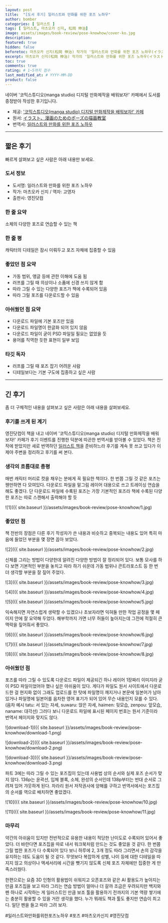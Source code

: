 ```yaml
---
layout: post
title:  "[도서 후기] 일러스트와 만화를 위한 포즈 노하우"
author: bomber
categories: [ 일러스트 ]
tags: [ 일러스트, 마츠오카 신지, 松岡 伸治]
image: assets/images/book-review/pose-knowhow/cover-ko.jpg
description: 
featured: true
hidden: false
beforetoc: 마츠오카 신지(松岡 伸治) 작가의 '일러스트와 만화를 위한 포즈 노하우(イラスト、漫画のためのポーズの描画教室)'을 읽은 후기입니다.
excerpt: 마츠오카 신지(松岡 伸治) 작가의 '일러스트와 만화를 위한 포즈 노하우(イラスト、漫画のためのポーズの描画教室)'을 읽은 후기입니다.
toc: true
comments: true
rating: # 1~5까지 점수
last_modified_at: # YYYY-MM-DD
product: false
---
```


<div class="note">
    <p>네이버 '코믹스튜디오(manga studio) 디지털 만화제작을 배워보자!' 카페에서 도서를 증정받아 작성한 후기입니다.</p>
    <ul>
        <li>제공: <a href="https://cafe.naver.com/comicstudio" target="_blank">'코믹스튜디오(manga studio) 디지털 만화제작을 배워보자!' 카페</a></li>
        <li>원서: <a href="https://amzn.asia/d/hoBacdM" target="_blank">イラスト、漫画のためのポーズの描画教室</a></li>
        <li>번역서: <a href="https://link.coupang.com/a/csiQFu" target="_blank">일러스트와 만화를 위한 포즈 노하우</a></li>
    </ul>   
</div>

---

## 짧은 후기
빠르게 살펴보고 싶은 사람은 아래 내용만 보세요.

### 도서 정보
* 도서명: 일러스트와 만화를 위한 포즈 노하우
* 작가: 마츠오카 신지 / 역자: 고영자
* 출판사: 영진닷컴

### 한 줄 요약
소체의 다양한 포즈로 연습할 수 있는 책

### 한 줄 평
캐릭터의 디테일은 잠시 미뤄두고 포즈 자체에 집중할 수 있음

### 좋았던 점 요약
* 가동 범위, 앵글 등에 관한 이해에 도움 됨
* 러프를 그릴 때 의상이나 소품에 신경 쓰지 않게 함
* 따라 그릴 수 있는 다양한 포즈가 책에 수록되어 있음
* 따라 그릴 포즈를 다운로드할 수 있음

### 아쉬웠던 점 요약
* 다운로드 파일에 기본 포즈만 있음
* 다운로드 파일명이 한글화 되어 있지 않음
* 다운로드 파일이 굳이 PSD 파일일 필요는 없었을 듯
* 용어를 직역한 듯한 표현이 일부 보임

### 타깃 독자
* 러프를 그릴 때 포즈 잡기 어려운 사람
* 디테일보다는 기본 구도에 집중하고 싶은 사람

---

## 긴 후기

좀 더 구체적인 내용을 살펴보고 싶은 사람은 아래 내용을 살펴보세요.

### 후기를 쓰게 된 계기
영진닷컴이 책을 내고 네이버 '코믹스튜디오(manga studio) 디지털 만화제작을 배워보자!' 카페가 후기 이벤트를 진행한 덕분에 따끈한 번역서를 받아볼 수 있었다. 책은 진작에 받았지만 새로 번역하던 <a href="https://zzom.io/character-illustration-with-clip-studio-paint/" target="_blank">일러스트 책</a>을 준비하느라 후기를 계속 못 쓰고 있다가 이제야 주변을 정리하고 후기를 써 본다.

### 생각의 흐름대로 총평
매번 캐릭터 머리로 컷을 채우는 분에게 꼭 필요한 책이다. 한 번쯤 그릴 것 같은 포즈는 웬만하면 다 모여있다. 다운로드 파일을 밑그림 레이어 대용으로 쓰고 트레이싱 연습을 해도 좋겠다. 단 다운로드 파일에 수록된 포즈는 가장 기본적인 포즈라 책에 수록된 다양한 포즈는 따로 스캔해서 출력해야 할 듯

![1]({{ site.baseurl }}/assets/images/book-review/pose-knowhow/1.jpg)

### 좋았던 점
책 전반의 장점은 다른 후기 작성자가 쓴 내용과 비슷하고 중복되는 내용도 있어 특히 마음에 들었던 부분을 몇 장면 꼽아 보았다.

![2]({{ site.baseurl }}/assets/images/book-review/pose-knowhow/2.jpg)

신체를 그리는 방법이 다양한데 알려진 다양한 방법이 잘 정리되어 있다. 보통 모사를 하다 보면 기본적인 부분을 놓치고 따라 하기 쉬운데 가동 범위나 콘트라포스트 등 한 번 더 생각할 부분을 잘 짚어 주었다.

![3]({{ site.baseurl }}/assets/images/book-review/pose-knowhow/3.jpg)

![4]({{ site.baseurl }}/assets/images/book-review/pose-knowhow/4.jpg)

![5]({{ site.baseurl }}/assets/images/book-review/pose-knowhow/5.jpg)

익숙해지면 자연스럽게 생략할 수 있겠으나 초보자라면 익혀둘 만한 작업 공정을 몇 페이지 안에 잘 요약해 두었다. 해부학까지 가면 너무 허들이 높아지는데 그전에 적절히 큰 맥락을 짚어줘서 좋았다.

![6]({{ site.baseurl }}/assets/images/book-review/pose-knowhow/6.jpg)

![7]({{ site.baseurl }}/assets/images/book-review/pose-knowhow/7.jpg)

![8]({{ site.baseurl }}/assets/images/book-review/pose-knowhow/8.jpg)

### 아쉬웠던 점

포즈를 따라 그릴 수 있도록 다운로드 파일이 제공되긴 하나 레이어 1장짜리 이미지라 굳이 PSD 파일이었어야 했나 싶은 아쉬움이 있다. 게다가 파일도 원서 사이트에서 다운로드한 걸 현지화 없이 그래도 업로드를 한 탓에 파일명이 깨지거나 본문에 일본어가 남아있거나 파일명에 일본어를 음차한 영어 표기가 되어 있어 무슨 내용인지 모를 수 있다. (음차 예시 tatu: 서 있는 자세, suwaru: 앉은 자세, haimen: 뒷모습, zenpou: 앞모습, naname: 대각선)
그러다 보니 다운로드 파일에 표시된 페이지 번호는 원서 기준이라 번역서 페이지와 맞지도 않다.

![download-1]({{ site.baseurl }}/assets/images/book-review/pose-knowhow/download-1.png)

![download-2]({{ site.baseurl }}/assets/images/book-review/pose-knowhow/download-2.png)

![download-3]({{ site.baseurl }}/assets/images/book-review/pose-knowhow/download-3.png)

파트 3에는 따라 그릴 수 있는 포즈집이 있는데 사용법 상의 순서와 실제 포즈 순서가 맞지 않다. 
136p는 윤곽선, 입체 블록, 소체, 완성의 순서인데 138p부터는 반대 순서로 그려져 있어 갸웃하게 된다. 차라리 원서 저작권사에 양해를 구하고 번역서에서는 포즈집의 순서를 역으로 배치하면 좋았겠다.

![10]({{ site.baseurl }}/assets/images/book-review/pose-knowhow/10.jpg)

![11]({{ site.baseurl }}/assets/images/book-review/pose-knowhow/11.jpg)

### 마무리

약간의 아쉬움이 있지만 전반적으로 유용한 내용이 적당한 난이도로 수록되어 있어서 좋았다. 더 바란다면 포즈집을 따로 내서 워크북처럼 만드는 것도 좋았을 것 같다. 한 번쯤 그릴 법한 포즈가 다 수록되어 있다 보니 하루에 2, 3개 정도 따라 그리면서 손의 감각을 유지하는 데도 도움이 될 것 같다. 무엇보다 복잡하게 성별, 나이 등에 대한 디테일을 따지지 않고 의상이나 액세서리에 시간을 뺏기지 않도록 신체 포즈 자체에만 집중한 게 만족스러웠다. 

한편으로는 요즘 3D 인형의 활용법이 쉬워지고 오픈포즈와 같은 AI 활용도가 높아지는 만큼 포즈집을 보고 따라 그리는 연습 방법이 얼마나 더 갈까 조금은 우려되지만 백지와 펜 하나로 시작하는 게 일러스트인 만큼 보조 툴을 활용하기 전까지의 기본 역량 쌓기에는 충분히 활용할 수 있을 거란 생각을 했다. 누가 뭐래도 책과 툴도 좋지만 연습이 최고다. 일단 펜을 들고 따라 그려 보자.

#일러스트와만화를위한포즈노하우 #포즈 #마츠오카신지 #영진닷컴